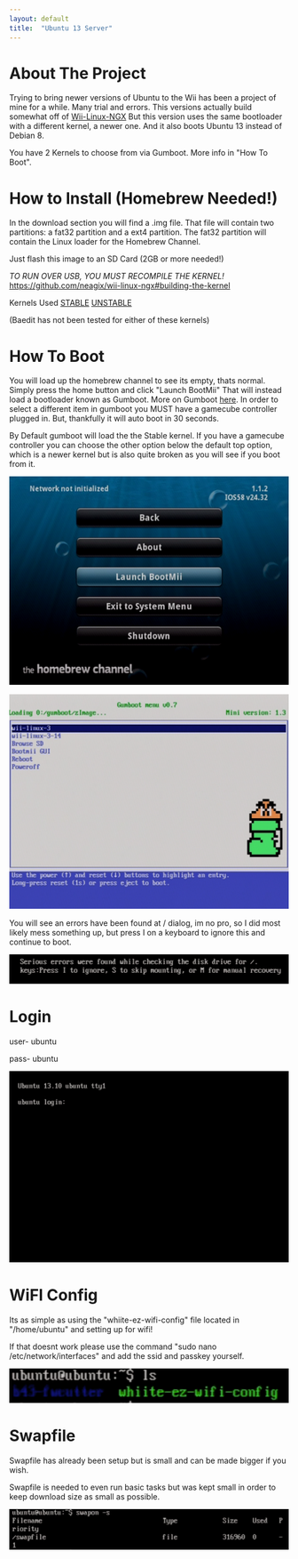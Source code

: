 ```yaml
---
layout: default
title:  "Ubuntu 13 Server"
---
```


# About The Project
Trying to bring newer versions of Ubuntu to the Wii has been a project of mine for a while. Many trial and errors.
This versions actually build somewhat off of [Wii-Linux-NGX](https://github.com/neagix/wii-linux-ngx)
But this version uses the same bootloader with a different kernel, a newer one. And it also boots Ubuntu 13 instead of Debian 8.

You have 2 Kernels to choose from via Gumboot. More info in "How To Boot".

# How to Install (Homebrew Needed!)
In the download section you will find a .img file. That file will contain two partitions: a fat32 partition and a ext4 partition. The fat32 partition will contain the Linux loader for the Homebrew Channel.

Just flash this image to an SD Card (2GB or more needed!)

*TO RUN OVER USB, YOU MUST RECOMPILE THE KERNEL!*
https://github.com/neagix/wii-linux-ngx#building-the-kernel 

Kernels Used [STABLE](https://github.com/Wii-Linux/wii-linux-ngx/tree/stable-v3.x) [UNSTABLE](https://github.com/Wii-Linux/wii-linux-ngx/tree/stable-v3.14.19)

(Baedit has not been tested for either of these kernels)

# How To Boot
You will load up the homebrew channel to see its empty, thats normal. Simply press the home button and click "Launch BootMii"
That will instead load a bootloader known as Gumboot. More on Gumboot [here](https://neagix.github.io/gumboot/).
In order to select a different item in gumboot you MUST have a gamecube controller plugged in. But, thankfully it will auto boot in 30 seconds.

By Default gumboot will load the the Stable kernel. If you have a gamecube controller you can choose the other option below the default top option, which is a newer kernel but is also quite broken as you will see if you boot from it.

![alt text](https://github.com/Wiibuntu/Ubuntu14-Wii/blob/main/Screenshots/Screen%20Shot%202023-10-17%20at%205.50.29%20PM.png)

![alt text](https://github.com/Wiibuntu/Ubuntu-13.10-Wii/blob/main/Screenshots/Screenshot%202024-03-11%20115913.png?raw=true)

You will see an errors have been found at / dialog, im no pro, so I did most likely mess something up, but press I on a keyboard to ignore this and continue to boot.

![alt text](https://github.com/Wiibuntu/Ubuntu-13.10-Wii/blob/main/Screenshots/Screenshot%202024-03-11%20115949.png?raw=true)

# Login

user- ubuntu

pass- ubuntu

![alt text](https://github.com/Wiibuntu/Ubuntu-13.10-Wii/blob/main/Screenshots/Screenshot%202024-03-11%20120047.png?raw=true)

# WiFI Config
Its as simple as using the "whiite-ez-wifi-config" file located in "/home/ubuntu" and setting up for wifi!

If that doesnt work please use the command "sudo nano /etc/network/interfaces" and add the ssid and passkey yourself.

![alt text](https://github.com/Wiibuntu/Ubuntu-13.10-Wii/blob/main/Screenshots/Screenshot%202024.png?raw=true)

# Swapfile
Swapfile has already been setup but is small and can be made bigger if you wish.

Swapfile is needed to even run basic tasks but was kept small in order to keep download size as small as possible. 

![alt text](https://github.com/Wiibuntu/Ubuntu-13.10-Wii/blob/main/Screenshots/Screenshot%202024-03-11%20120110.png?raw=true)